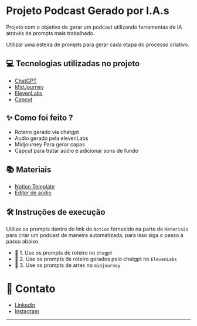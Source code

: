 
# Projeto Podcast Gerado por I.A.s

Projeto com o objetivo de gerar um podcast utilizando ferramentas de IA através de prompts mais trabalhado.

Utilizar uma esteira de prompts para gerar cada etapa do processo criativo.

## 💻 Tecnologias utilizadas no projeto

- [ChatGPT](https://chat.openai.com/) 
- [MidJourney](https://www.midjourney.co/)
- [ElevenLabs](https://beta.elevenlabs.io/)
- [Capcut](https://www.capcut.com/pt-br/)

## ✨ Como foi feito ?

- Roteiro gerado via chatgpt
- Audio gerado pela elevenLabs
- Midjourney Para gerar capas
- Capcut para tratar aúdio e adicionar sons de fundo

## 📚 Materiais

- [Notion Template](https://furry-cow-6f0.notion.site/Podcast-Shell-Runner-A-Jornada-Pelo-Universo-do-C-digo-98249ec5b2ba4e87942ea812e67e97b6)
- [Editor de aúdio](https://www.videoproc.com/video-editing-software/)


## 🛠️ Instruções de execução

Utilize os prompts dentro do link do `Notion` fornecido na parte de `Materiais` para criar um podcast de maneira automatizada, para isso siga o passo a passo abaixo.

-  🤔 1. Use os prompts de roteiro no `chagpt`
-  🤔 2. Use os prompts de roteiro gerados pelo chatgpt no  `ElevenLabs`
-  🤔 3. Use os prompts de artes no `midjourney`

# 📱 Contato
- [Linkedin](https://www.linkedin.com/in/matheus-santana-76ab83204/)
- [Instagram](https://www.instagram.com/santana48260/)

---